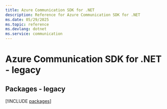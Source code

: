 ```yaml
---
title: Azure Communication SDK for .NET
description: Reference for Azure Communication SDK for .NET
ms.date: 05/29/2025
ms.topic: reference
ms.devlang: dotnet
ms.service: communication
---
```

# Azure Communication SDK for .NET - legacy
## Packages - legacy
[!INCLUDE [packages](communication-index.md)]